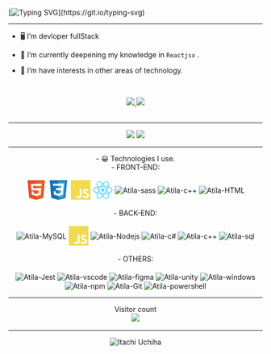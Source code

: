 [![Typing SVG](https://readme-typing-svg.demolab.com?font=Fira+Code&weight=500&size=24&pause=1000&color=c5f015&random=false&width=435&lines=Hello%2C+World!)](https://git.io/typing-svg)

<hr>
  
- 🖥️ I’m devloper fullStack
- 🌱 I’m currently deepening my knowledge in ` Reactjsx ` .
- 🔎 I’m have interests in other areas of technology.

  <br>
<div align="center">
  <a href="https://github.com/AtilaVasck">
  <img height="180em" src="https://github-readme-stats.vercel.app/api?username=AtilaVasck&show_icons=true&theme=highcontrast&include_all_commits=true&count_private=true"/>
  <img height="180em" src="https://github-readme-stats.vercel.app/api/top-langs/?username=AtilaVasck&layout=compact&langs_count=7&theme=highcontrast"/>
</div>

<br>
<hr>

<div align="center" style="display: inline_block">
  <a href="https://www.instagram.com/vasck_at/" target="_blank"><img src="https://img.shields.io/badge/-Instagram-%23E4405F?style=for-the-badge&logo=instagram&logoColor=white" target="_blank"></a>
  <a href = "mailto:atilacleiton52@gmail.com"><img src="https://img.shields.io/badge/-Gmail-%237159c1?style=for-the-badge&logo=gmail&logoColor=white" target="_blank"></a>
</div>
  
<hr>
  <div align="center" style="display: inline_block">
    - 😀 Technologies I use.
  <div>
    <div align="center" style="display: inline_block">
    - FRONT-END:
    </div>
    <br>   
  
  <div align="center" style="display: inline_block">
    <img align="center" alt="Atila-HTML" height="40" width="40" src="https://raw.githubusercontent.com/devicons/devicon/master/icons/html5/html5-original.svg">
    <img align="center" alt="Atila-CSS" height="40" width="40" src="https://raw.githubusercontent.com/devicons/devicon/master/icons/css3/css3-original.svg">
    <img align="center" alt="Atila-JS" height="40" width="40" src="https://raw.githubusercontent.com/devicons/devicon/master/icons/javascript/javascript-plain.svg">
    <img align="center" alt="Atila-React" height="40" width="40" src="https://raw.githubusercontent.com/devicons/devicon/master/icons/react/react-original.svg">
    <img align="center" alt="Atila-sass" height="40" width="40" src="https://img.icons8.com/?size=100&id=QBqFNfPPB2Kx&format=png&color=000000">
    <img align="center" alt="Atila-c++" height="40" width="40" src="https://img.icons8.com/?size=100&id=TpULddJc4gTh&format=png&color=000000">
     <img align="center" alt="Atila-HTML" height="40" width="40" src="https://cdn.icon-icons.com/icons2/2107/PNG/512/file_type_styled_icon_130142.png">
  </div>
    <br>
  <div align="center" style="display: inline_block">
    - BACK-END:
  </div>
    <br>
  <div align="center" style="display: inline_block">
    <img align="center" alt="Atila-MySQL" height="40" width="40" src="https://img.icons8.com/?size=100&id=rgPSE6nAB766&format=png&color=000000">
    <img align="center" alt="Atila-JS" height="40" width="40" src="https://raw.githubusercontent.com/devicons/devicon/master/icons/javascript/javascript-plain.svg">
    <img align="center" alt="Atila-Nodejs" height="40" width="40" src="https://cdn.jsdelivr.net/gh/devicons/devicon/icons/nodejs/nodejs-original.svg">
    <img align="center" alt="Atila-c#" height="40" width="40" src="https://img.icons8.com/?size=100&id=55251&format=png&color=000000">
    <img align="center" alt="Atila-c++" height="40" width="40" src="https://img.icons8.com/?size=100&id=TpULddJc4gTh&format=png&color=000000">
    <img align="center" alt="Atila-sql" height="40" width="40" src="https://static-00.iconduck.com/assets.00/database-mysql-icon-1954x2048-08uox8qu.png">
  </div>
    <br>
      <div align="center" style="display: inline_block">
    - OTHERS:
  </div>
    <br>
  <div align="center" style="display: inline_block">
    <img align="center" alt="Atila-Jest" height="40" width="40" src="https://iconape.com/wp-content/png_logo_vector/jest-logo.png">
    <img align="center" alt="Atila-vscode" height="40" width="40" src="https://img.icons8.com/?size=100&id=0OQR1FYCuA9f&format=png&color=000000">
    <img align="center" alt="Atila-figma" height="40" width="40" src="https://img.icons8.com/?size=100&id=zfHRZ6i1Wg0U&format=png&color=000000">
    <img align="center" alt="Atila-unity" height="40" width="40" src="https://img.icons8.com/?size=100&id=39848&format=png&color=000000">
    <img align="center" alt="Atila-windows" height="40" width="40" src="https://img.icons8.com/?size=100&id=108792&format=png&color=000000">
    <img align="center" alt="Atila-npm" height="40" width="40" src="https://img.icons8.com/?size=100&id=24895&format=png&color=000000">
    <img align="center" alt="Atila-Git" height="40" width="40" src="https://git-scm.com/images/logos/downloads/Git-Icon-1788C.png">
    <img align="center" alt="Atila-powershell" height="40" width="40" src="https://img.icons8.com/?size=100&id=59500&format=png&color=000000">
  </div>
    
  <hr>

<p align="center"> 
  Visitor count<br>
  <img src="https://profile-counter.glitch.me/AtilaVasck/count.svg"/>
</p>

<hr>

<img src="https://steamuserimages-a.akamaihd.net/ugc/1744563317713206002/BDC7D8B84E5244C42501E059448DC479BBC85324/?imw=637&imh=358&ima=fit&impolicy=Letterbox&imcolor=%23000000&letterbox=true" alt="Itachi Uchiha" width="980" style="max-width: 100%;">
  

